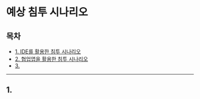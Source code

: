# 예상 침투 시나리오

## 목차

- [1. IDE를 활용한 침투 시나리오](#1-IDE를-활용한-침투-시나리오)
- [2. 협업앱을 활용한 침투 시나리오](#2-협업앱을-활용한-침투-시나리오)
- [3. ]()

---

## 1. 


